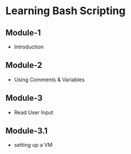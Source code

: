 # Learning Bash Scripting  

## Module-1
- Introduction

## Module-2
- Using Comments & Variables 

## Module-3
- Read User Input

## Module-3.1
- setting up a VM



